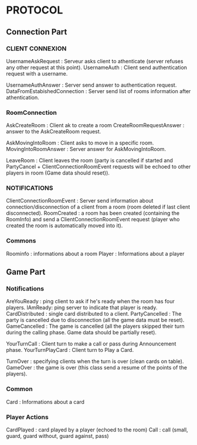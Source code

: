 ﻿# PROTOCOL

## Connection Part

### CLIENT CONNEXION
UsernameAskRequest : Serveur asks client to athenticate (server refuses any other request at this point).
UsernameAuth : Client send authentication request with a username.

UsernameAuthAnswer : Server send answer to authentication request.
DataFromEstabishedConnection : Server send list of rooms information after athentication.


### RoomConnection

AskCreateRoom : Client ak to create a room
CreateRoomRequestAnswer : answer to the AskCreateRoom request.

AskMovingIntoRoom : Client asks to move in a specific room.
MovingIntoRoomAnswer : Server answer for AskMovingIntoRoom.

LeaveRoom : Client leaves the room (party is cancelled if started and PartyCancel + ClientConnectionRoomEvent requests will be echoed to other players in room (Game  data should reset)).

### NOTIFICATIONS

ClientConnectionRoomEvent : Server send information about connection/disconnection of a client from a room
							(room deleted if last client disconnected).
RoomCreated : a room has been created (containing the RoomInfo) and send a ClientConnectionRoomEvent request (player who created the room is automatically moved into it).

### Commons

Roominfo : informations about a room
Player : Informations about a player


## Game Part


### Notifications

AreYouReady : ping client to ask if he's ready when the room has four players.
IAmReady: ping server to indicate that player is ready.
CardDistributed : single card distributed to a client.
PartyCancelled : The party is cancelled due to disconnection (all the game data must be reset).
GameCancelled : The game is cancelled (all the players skipped their turn during the calling phase. Game data should be partially reset).

YourTurnCall : Client turn to make a call or pass during Announcement phase.
YourTurnPlayCard : Client turn to Play a Card.

TurnOver : specifying clients when the turn is over (clean cards on table).
GameOver : the game is over (this class send a resume of the points of the players).

### Common

Card : Informations about a card

### Player Actions

CardPlayed : card played by a player (echoed to the room)
Call : call (small, guard, guard without, guard against, pass)